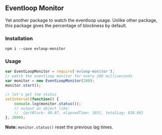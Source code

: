 ## Eventloop Monitor

Yet another package to watch the eventloop usage. Unlike other package, this package gives the percentage of blockness by default.

### Installation

~~~
npm i --save evloop-monitor
~~~

### Usage

~~~js
var EventLoopMonitor = require('evloop-monitor');
// watch the eventloop monitor for every 200 milliseconds
var monitor = new EventLoopMonitor(200);
monitor.start();

// let's get the status
setInterval(function() {
    console.log(monitor.status());
    // output an object like: 
    //  {pctBlock: 40.87, elapsedTime: 2031, totalLag: 830.06}
}, 2000);
~~~

**Note:** `monitor.status()` reset the previous lag times.